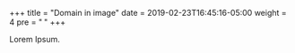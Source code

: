 +++
title = "Domain in image"
date = 2019-02-23T16:45:16-05:00
weight = 4
pre = "<b> </b>"
+++



Lorem Ipsum.
